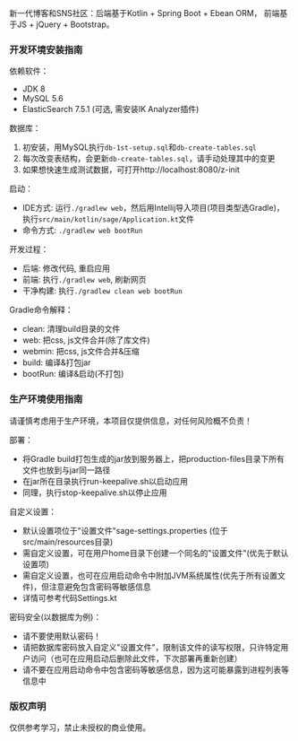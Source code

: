 新一代博客和SNS社区：后端基于Kotlin + Spring Boot + Ebean ORM， 前端基于JS + jQuery + Bootstrap。

### 开发环境安装指南

依赖软件：

- JDK 8
- MySQL 5.6
- ElasticSearch 7.5.1 (可选, 需安装IK Analyzer插件)

数据库：

1. 初安装，用MySQL执行`db-1st-setup.sql`和`db-create-tables.sql`
2. 每次改变表结构，会更新`db-create-tables.sql`，请手动处理其中的变更
3. 如果想快速生成测试数据，可打开http://localhost:8080/z-init

启动：

- IDE方式: 运行`./gradlew web`，然后用Intellij导入项目(项目类型选Gradle)，执行`src/main/kotlin/sage/Application.kt`文件
- 命令方式: `./gradlew web bootRun`

开发过程：

- 后端: 修改代码, 重启应用
- 前端: 执行`./gradlew web`, 刷新网页
- 干净构建: 执行`./gradlew clean web bootRun`

Gradle命令解释：

- clean: 清理build目录的文件
- web: 把css, js文件合并(除了库文件)
- webmin: 把css, js文件合并&压缩
- build: 编译&打包jar
- bootRun: 编译&启动(不打包)

### 生产环境使用指南

请谨慎考虑用于生产环境，本项目仅提供信息，对任何风险概不负责！

部署：

- 将Gradle build打包生成的jar放到服务器上，把production-files目录下所有文件也放到与jar同一路径
- 在jar所在目录执行run-keepalive.sh以启动应用
- 同理，执行stop-keepalive.sh以停止应用

自定义设置：

- 默认设置项位于"设置文件"sage-settings.properties (位于src/main/resources目录)
- 需自定义设置，可在用户home目录下创建一个同名的"设置文件"(优先于默认设置项)
- 需自定义设置，也可在应用启动命令中附加JVM系统属性(优先于所有设置文件)，但注意避免包含密码等敏感信息
- 详情可参考代码Settings.kt

密码安全(以数据库为例)：

- 请不要使用默认密码！
- 请把数据库密码放入自定义"设置文件"，限制该文件的读写权限，只许特定用户访问（也可在应用启动后删除此文件，下次部署再重新创建）
- 请不要在应用启动命令中包含密码等敏感信息，因为这可能暴露到进程列表等信息中

### 版权声明

仅供参考学习，禁止未授权的商业使用。